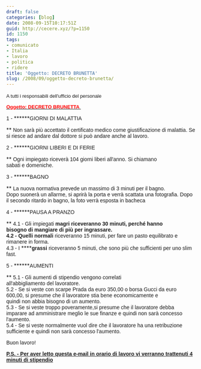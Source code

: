 ```yaml
---
draft: false
categories: [blog]
date: 2008-09-15T10:17:51Z
guid: http://cecere.xyz/?p=1150
id: 1150
tags:
- comunicato
- Italia
- lavoro
- politica
- ridere
title: 'Oggetto: DECRETO BRUNETTA'
slug: /2008/09/oggetto-decreto-brunetta/
---
```


<span style="font-family: Arial;font-size: small"><span lang="IT">A tutti i responsabili dell'ufficio del personale</span></span> 
  
**<span style="text-decoration: underline"><span style="font-family: Arial;color: red;font-size: small"><span>Oggetto: DECRETO BRUNETTA </span></span></span>**

<span style="font-family: Arial"><span>1 - </span></span>******<span style="font-family: Arial"><span>GIORNI DI MALATTIA </span></span>
  
** <span style="font-family: Arial"><span>Non sarà più accettato il certificato medico come giustificazione di malattia. </span></span><span style="font-family: Arial"><span>Se si riesce ad andare dal dottore si può andare anche al lavoro. </span></span>

<span style="font-family: Arial"><span>2 - </span></span>******<span style="font-family: Arial"><span>GIORNI LIBERI E DI FERIE </span></span>
  
** <span style="font-family: Arial"><span>Ogni impiegato riceverà 104 giorni liberi all'anno. Si chiamano sabati e </span></span><span style="font-family: Arial"><span>domeniche. </span></span>

<span style="font-family: Arial"><span>3 - </span></span>******<span style="font-family: Arial"><span>BAGNO </span></span>
  
** <span style="font-family: Arial"><span>La nuova normativa prevede un massimo di 3 minuti per il bagno. <span style="color: black"><span><br /> </span></span>Dopo suonerà un allarme, si aprirà la porta e verrà scattata una fotografia. Dopo il secondo ritardo in bagno, la foto verrà esposta in bacheca </span></span>

<span style="font-family: Arial"><span>4 - </span></span>******<span style="font-family: Arial"><span>PAUSA A PRANZO </span></span>
  
** <span style="font-family: Arial"><span>4.1 - Gli impiegati </span></span>******<span style="font-family: Arial"><span>magri </span></span>**<span style="font-family: Arial"><span>riceveranno 30 minuti, perché hanno bisogno di </span></span><span style="font-family: Arial"><span>mangiare di più per ingrassare. <span style="color: black"><span><br /> </span></span>4.2 - Quelli </span></span>******<span style="font-family: Arial"><span>normali </span></span>**<span style="font-family: Arial"><span>riceveranno 15 minuti, per fare un pasto equilibrato e rimanere in forma. <span style="color: black"><span><br /> </span></span>4.3 - I </span></span>******<span style="font-family: Arial"><span>grassi </span></span>**<span style="font-family: Arial"><span>riceveranno 5 minuti, che sono più che sufficienti per uno </span></span><span style="font-family: Arial"><span>slim fast. </span></span>

<span style="font-family: Arial"><span>5 - </span></span>******<span style="font-family: Arial"><span>AUMENTI </span></span>
  
** <span style="font-family: Arial"><span>5.1 - Gli aumenti di stipendio vengono correlati all'abbigliamento del lavoratore. <span style="color: black"><span><br /> </span></span>5.2 - Se si veste con scarpe Prada da euro 350,00 o borsa Gucci da euro 600,00, si presume che il lavoratore stia bene economicamente e quindi non </span></span><span style="font-family: Arial"><span>abbia bisogno di un aumento. <span style="color: black"><span><br /> </span></span>5.3 - Se si veste troppo poveramente,si presume che il lavoratore debba imparare ad amministrare meglio le sue finanze e quindi non sarà concesso l'aumento. <span style="color: black"><span><br /> </span></span>5.4 - Se si veste normalmente vuol dire che il lavoratore ha una retribuzione sufficiente e quindi non sarà concesso l'aumento. </span></span>

<span style="font-family: Arial"><span>Buon lavoro! </span></span>

**<span style="text-decoration: underline"><span style="font-family: Arial"><span>P.S. - Per aver letto questa e-mail in orario di lavoro vi verranno trattenuti 4 minuti di stipendio</span></span></span>**